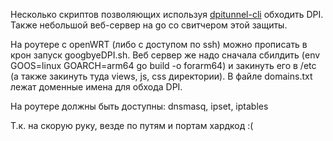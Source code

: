 Несколько скриптов позволяющих используя [dpitunnel-cli](https://github.com/nomoresat/DPITunnel-cli) обходить DPI. 
Также небольшой веб-сервер на go со свитчером этой защиты.

На роутере с openWRT (либо с доступом по ssh) можно прописать в крон запуск googbyeDPI.sh. 
Веб сервер же надо сначала сбилдить (env GOOS=linux GOARCH=arm64 go build -o forarm64) и закинуть его в /etc (а также закинуть туда views, js, css директории).
В файле domains.txt лежат доменные имена для обхода DPI.


На роутере должны быть доступны: dnsmasq, ipset, iptables


Т.к. на скорую руку, везде по путям и портам хардкод :(
